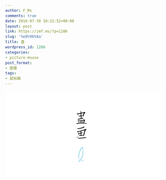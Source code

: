 ```yaml
---
author: F_Ms
comments: true
date: 2016-07-30 10:22:52+00:00
layout: post
link: https://imf.ms/?p=1286
slug: '%e8%9b%8a'
title: 蛊
wordpress_id: 1286
categories:
- picture-mouse
post_format:
- 图像
tags:
- 鼠标画
---
```


![20160729_蛊画](/img/post/wp/2016/07/20160729_蛊画.png)
